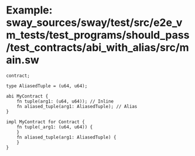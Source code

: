 # Example: sway_sources/sway/test/src/e2e_vm_tests/test_programs/should_pass/test_contracts/abi_with_alias/src/main.sw

```sway
contract;

type AliasedTuple = (u64, u64);

abi MyContract {
    fn tuple(arg1: (u64, u64)); // Inline
    fn aliased_tuple(arg1: AliasedTuple); // Alias
}

impl MyContract for Contract {
    fn tuple(_arg1: (u64, u64)) {
    }
    fn aliased_tuple(arg1: AliasedTuple) {
    }
}

```
